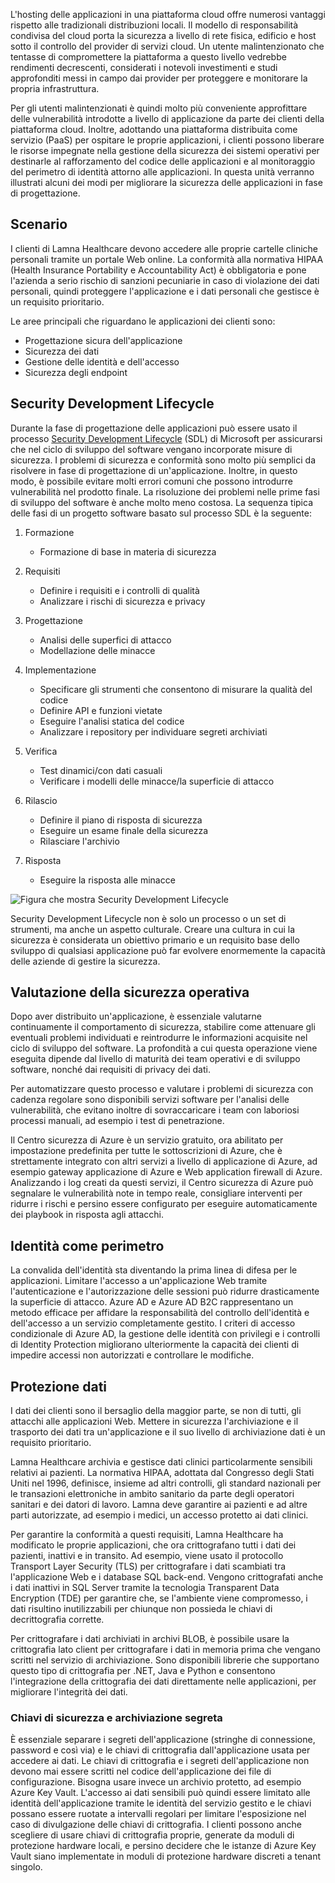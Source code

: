 L'hosting delle applicazioni in una piattaforma cloud offre numerosi vantaggi rispetto alle tradizionali distribuzioni locali. Il modello di responsabilità condivisa del cloud porta la sicurezza a livello di rete fisica, edificio e host sotto il controllo del provider di servizi cloud. Un utente malintenzionato che tentasse di compromettere la piattaforma a questo livello vedrebbe rendimenti decrescenti, considerati i notevoli investimenti e studi approfonditi messi in campo dai provider per proteggere e monitorare la propria infrastruttura.

Per gli utenti malintenzionati è quindi molto più conveniente approfittare delle vulnerabilità introdotte a livello di applicazione da parte dei clienti della piattaforma cloud. Inoltre, adottando una piattaforma distribuita come servizio (PaaS) per ospitare le proprie applicazioni, i clienti possono liberare le risorse impegnate nella gestione della sicurezza dei sistemi operativi per destinarle al rafforzamento del codice delle applicazioni e al monitoraggio del perimetro di identità attorno alle applicazioni. In questa unità verranno illustrati alcuni dei modi per migliorare la sicurezza delle applicazioni in fase di progettazione.

## <a name="scenario"></a>Scenario

I clienti di Lamna Healthcare devono accedere alle proprie cartelle cliniche personali tramite un portale Web online. La conformità alla normativa HIPAA (Health Insurance Portability e Accountability Act) è obbligatoria e pone l'azienda a serio rischio di sanzioni pecuniarie in caso di violazione dei dati personali, quindi proteggere l'applicazione e i dati personali che gestisce è un requisito prioritario.

Le aree principali che riguardano le applicazioni dei clienti sono:

- Progettazione sicura dell'applicazione
- Sicurezza dei dati
- Gestione delle identità e dell'accesso
- Sicurezza degli endpoint

## <a name="security-development-lifecycle"></a>Security Development Lifecycle

Durante la fase di progettazione delle applicazioni può essere usato il processo [Security Development Lifecycle](https://www.microsoft.com/sdl) (SDL) di Microsoft per assicurarsi che nel ciclo di sviluppo del software vengano incorporate misure di sicurezza. I problemi di sicurezza e conformità sono molto più semplici da risolvere in fase di progettazione di un'applicazione. Inoltre, in questo modo, è possibile evitare molti errori comuni che possono introdurre vulnerabilità nel prodotto finale. La risoluzione dei problemi nelle prime fasi di sviluppo del software è anche molto meno costosa. La sequenza tipica delle fasi di un progetto software basato sul processo SDL è la seguente:

1. Formazione

    - Formazione di base in materia di sicurezza

1. Requisiti

    - Definire i requisiti e i controlli di qualità
    - Analizzare i rischi di sicurezza e privacy
 
1. Progettazione

    - Analisi delle superfici di attacco
    - Modellazione delle minacce
 
1. Implementazione

    - Specificare gli strumenti che consentono di misurare la qualità del codice
    - Definire API e funzioni vietate
    - Eseguire l'analisi statica del codice
    - Analizzare i repository per individuare segreti archiviati
 
1. Verifica

    - Test dinamici/con dati casuali
    - Verificare i modelli delle minacce/la superficie di attacco
 
1. Rilascio

    - Definire il piano di risposta di sicurezza
    - Eseguire un esame finale della sicurezza
    - Rilasciare l'archivio
 
1. Risposta 

    - Eseguire la risposta alle minacce

![Figura che mostra Security Development Lifecycle](../media/sdl.png)

Security Development Lifecycle non è solo un processo o un set di strumenti, ma anche un aspetto culturale. Creare una cultura in cui la sicurezza è considerata un obiettivo primario e un requisito base dello sviluppo di qualsiasi applicazione può far evolvere enormemente la capacità delle aziende di gestire la sicurezza.

<!-- Bear in mind that the migration of un-modified applications (especially COTS procured software systems) will not be able to perform many of the steps listed above.
 -->

## <a name="operational-security-assessment"></a>Valutazione della sicurezza operativa

Dopo aver distribuito un'applicazione, è essenziale valutarne continuamente il comportamento di sicurezza, stabilire come attenuare gli eventuali problemi individuati e reintrodurre le informazioni acquisite nel ciclo di sviluppo del software. La profondità a cui questa operazione viene eseguita dipende dal livello di maturità dei team operativi e di sviluppo software, nonché dai requisiti di privacy dei dati.

Per automatizzare questo processo e valutare i problemi di sicurezza con cadenza regolare sono disponibili servizi software per l'analisi delle vulnerabilità, che evitano inoltre di sovraccaricare i team con laboriosi processi manuali, ad esempio i test di penetrazione.

Il Centro sicurezza di Azure è un servizio gratuito, ora abilitato per impostazione predefinita per tutte le sottoscrizioni di Azure, che è strettamente integrato con altri servizi a livello di applicazione di Azure, ad esempio gateway applicazione di Azure e Web application firewall di Azure. Analizzando i log creati da questi servizi, il Centro sicurezza di Azure può segnalare le vulnerabilità note in tempo reale, consigliare interventi per ridurre i rischi e persino essere configurato per eseguire automaticamente dei playbook in risposta agli attacchi.

<!-- SDL culture
Key Vault / MSI
CSE = App  -> DB & App Storage
Mention approach of code scanning & SDL
Scanning for passwords - Git
 -->

## <a name="identity-as-the-perimeter"></a>Identità come perimetro

La convalida dell'identità sta diventando la prima linea di difesa per le applicazioni. Limitare l'accesso a un'applicazione Web tramite l'autenticazione e l'autorizzazione delle sessioni può ridurre drasticamente la superficie di attacco. Azure AD e Azure AD B2C rappresentano un metodo efficace per affidare la responsabilità del controllo dell'identità e dell'accesso a un servizio completamente gestito. I criteri di accesso condizionale di Azure AD, la gestione delle identità con privilegi e i controlli di Identity Protection migliorano ulteriormente la capacità dei clienti di impedire accessi non autorizzati e controllare le modifiche.

## <a name="data-protection"></a>Protezione dati

I dati dei clienti sono il bersaglio della maggior parte, se non di tutti, gli attacchi alle applicazioni Web. Mettere in sicurezza l'archiviazione e il trasporto dei dati tra un'applicazione e il suo livello di archiviazione dati è un requisito prioritario.

Lamna Healthcare archivia e gestisce dati clinici particolarmente sensibili relativi ai pazienti. La normativa HIPAA, adottata dal Congresso degli Stati Uniti nel 1996, definisce, insieme ad altri controlli, gli standard nazionali per le transazioni elettroniche in ambito sanitario da parte degli operatori sanitari e dei datori di lavoro. Lamna deve garantire ai pazienti e ad altre parti autorizzate, ad esempio i medici, un accesso protetto ai dati clinici.

Per garantire la conformità a questi requisiti, Lamna Healthcare ha modificato le proprie applicazioni, che ora crittografano tutti i dati dei pazienti, inattivi e in transito. Ad esempio, viene usato il protocollo Transport Layer Security (TLS) per crittografare i dati scambiati tra l'applicazione Web e i database SQL back-end. Vengono crittografati anche i dati inattivi in SQL Server tramite la tecnologia Transparent Data Encryption (TDE) per garantire che, se l'ambiente viene compromesso, i dati risultino inutilizzabili per chiunque non possieda le chiavi di decrittografia corrette.

Per crittografare i dati archiviati in archivi BLOB, è possibile usare la crittografia lato client per crittografare i dati in memoria prima che vengano scritti nel servizio di archiviazione. Sono disponibili librerie che supportano questo tipo di crittografia per .NET, Java e Python e consentono l'integrazione della crittografia dei dati direttamente nelle applicazioni, per migliorare l'integrità dei dati.

### <a name="secure-key-and-secret-storage"></a>Chiavi di sicurezza e archiviazione segreta

È essenziale separare i segreti dell'applicazione (stringhe di connessione, password e così via) e le chiavi di crittografia dall'applicazione usata per accedere ai dati. Le chiavi di crittografia e i segreti dell'applicazione non devono mai essere scritti nel codice dell'applicazione dei file di configurazione. Bisogna usare invece un archivio protetto, ad esempio Azure Key Vault. L'accesso ai dati sensibili può quindi essere limitato alle identità dell'applicazione tramite le identità del servizio gestito e le chiavi possano essere ruotate a intervalli regolari per limitare l'esposizione nel caso di divulgazione delle chiavi di crittografia. I clienti possono anche scegliere di usare chiavi di crittografia proprie, generate da moduli di protezione hardware locali, e persino decidere che le istanze di Azure Key Vault siano implementate in moduli di protezione hardware discreti a tenant singolo.

<!-- ### Secure and immutable file storage

All Azure storage accounts are encrypted by default using Microsoft managed keys. Azure customers also have the ability to use their own encryption keys (BYOK) to encrypt blob, file and queue data so that even the hosting provider has no access to unencrypted data. Data immutability is often required for auditing purposes or when legal disputes call for data to be effectively frozen for a determined amount of time. Azure has recently introduced an [immutable data storage](https://docs.microsoft.com/azure/storage/blobs/storage-blob-immutable-storage) option known as Write-Once, Read many (WORM) for this scenario. -->

